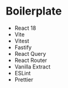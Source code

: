 # Boilerplate

- React 18
- Vite
- Vitest
- Fastify
- React Query
- React Router
- Vanilla Extract
- ESLint
- Prettier
